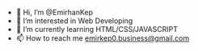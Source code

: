 - 👋 Hi, I’m @EmirhanKep
- 👀 I’m interested in Web Developing
- 🌱 I’m currently learning HTML/CSS/JAVASCRIPT
- 📫 How to reach me emirkep0.business@gmail.com


<!---- 💞️ I’m looking to collaborate on ...-->


<!---
EmirhanKep/EmirhanKep is a ✨ special ✨ repository because its `README.md` (this file) appears on your GitHub profile.
You can click the Preview link to take a look at your changes.
--->
